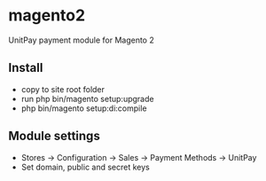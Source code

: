 # magento2
UnitPay payment module for Magento 2


## Install
- copy to site root folder
- run php bin/magento setup:upgrade
- php bin/magento setup:di:compile

## Module settings

- Stores -> Configuration  -> Sales -> Payment Methods -> UnitPay
- Set domain, public and secret keys
